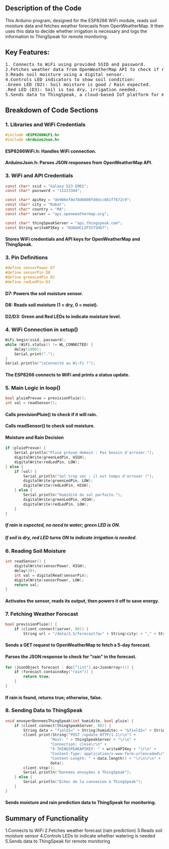 ## Description of the Code
This Arduino program, designed for the ESP8266 WiFi module, reads soil moisture data and fetches weather forecasts from OpenWeatherMap. It then uses this data to decide whether irrigation is necessary and logs the information to ThingSpeak for remote monitoring.

## Key Features:
<pre>
1. Connects to WiFi using provided SSID and password.
2.Fetches weather data from OpenWeatherMap API to check if rain is expected.
3.Reads soil moisture using a digital sensor.
4.Controls LED indicators to show soil condition:
.Green LED (D2): Soil moisture is good / Rain expected.
.Red LED (D3): Soil is too dry, irrigation needed.
5.Sends data to ThingSpeak, a cloud-based IoT platform for monitoring.
</pre>
## Breakdown of Code Sections
### 1. Libraries and WiFi Credentials
``` c
#include <ESP8266WiFi.h>
#include <ArduinoJson.h>
```
#### ESP8266WiFi.h: Handles WiFi connection.
#### ArduinoJson.h: Parses JSON responses from OpenWeatherMap API.
### 3. WiFi and API Credentials
``` c
const char* ssid = "Galaxy S23 E0D1";
const char* password = "11223344";

const char* apiKey = "de986ef8e78d6600fd0dcc661f7672c9";
const char* city = "Rabat";
const char* country = "MA"; 
const char* server = "api.openweathermap.org";

const char* thingSpeakServer = "api.thingspeak.com";
const String writeAPIKey = "KUAGHCLIPIV7SHG7";
```
#### Stores WiFi credentials and API keys for OpenWeatherMap and ThingSpeak.
### 3. Pin Definitions
``` c
#define sensorPower D7
#define sensorPin D8
#define greenLedPin D2
#define redLedPin D3
```
#### D7: Powers the soil moisture sensor.
#### D8: Reads soil moisture (1 = dry, 0 = moist).
#### D2/D3: Green and Red LEDs to indicate moisture level.
### 4. WiFi Connection in setup()
``` c
WiFi.begin(ssid, password);
while (WiFi.status() != WL_CONNECTED) {
    delay(1000);
    Serial.print(".");
}
Serial.println("\nConnecté au Wi-Fi !");
```
#### The ESP8266 connects to WiFi and prints a status update.
### 5. Main Logic in loop()
``` c
bool pluiePrevue = previsionPluie();
int val = readSensor();
```
#### Calls previsionPluie() to check if it will rain.
#### Calls readSensor() to check soil moisture.
#### Moisture and Rain Decision
``` c
if (pluiePrevue) {
    Serial.println("Pluie prévue demain : Pas besoin d'arroser.");
    digitalWrite(greenLedPin, HIGH);
    digitalWrite(redLedPin, LOW);
} else {
    if (val) {
        Serial.println("Sol trop sec : il est temps d'arroser !");
        digitalWrite(greenLedPin, LOW);
        digitalWrite(redLedPin, HIGH);
    } else {
        Serial.println("Humidité du sol parfaite.");
        digitalWrite(greenLedPin, HIGH);
        digitalWrite(redLedPin, LOW);
    }
}
```
##### If rain is expected, no need to water; green LED is ON.
##### If soil is dry, red LED turns ON to indicate irrigation is needed.
### 6. Reading Soil Moisture
``` c
int readSensor() {
    digitalWrite(sensorPower, HIGH);
    delay(10);
    int val = digitalRead(sensorPin);
    digitalWrite(sensorPower, LOW);
    return val;
}
```
#### Activates the sensor, reads its output, then powers it off to save energy.
### 7. Fetching Weather Forecast
``` c
bool previsionPluie() {
    if (client.connect(server, 80)) {
        String url = "/data/2.5/forecast?q=" + String(city) + "," + String(country) + "&appid=" + String(apiKey);
``` 
#### Sends a GET request to OpenWeatherMap to fetch a 5-day forecast.
#### Parses the JSON response to check for "rain" in the forecast.
``` c
for (JsonObject forecast : doc["list"].as<JsonArray>()) {
    if (forecast.containsKey("rain")) {
        return true; 
    }
}
```
#### If rain is found, returns true; otherwise, false.
### 8. Sending Data to ThingSpeak
``` c
void envoyerDonneesThingSpeak(int humidite, bool pluie) {
    if (client.connect(thingSpeakServer, 80)) {
        String data = "field1=" + String(humidite) + "&field2=" + String(pluie ? 1 : 0);
        client.print(String("POST /update HTTP/1.1\r\n") +
                    "Host: " + thingSpeakServer + "\r\n" +
                    "Connection: close\r\n" +
                    "X-THINGSPEAKAPIKEY: " + writeAPIKey + "\r\n" +
                    "Content-Type: application/x-www-form-urlencoded\r\n" +
                    "Content-Length: " + data.length() + "\r\n\r\n" +
                    data);
        client.stop();
        Serial.println("Données envoyées à ThingSpeak");
    } else {
        Serial.println("Échec de la connexion à ThingSpeak");
    }
}
```
#### Sends moisture and rain prediction data to ThingSpeak for monitoring.
## Summary of Functionality
1.Connects to WiFi
2.Fetches weather forecast (rain prediction)
3.Reads soil moisture sensor
4.Controls LEDs to indicate whether watering is needed
5.Sends data to ThingSpeak for remote monitoring
